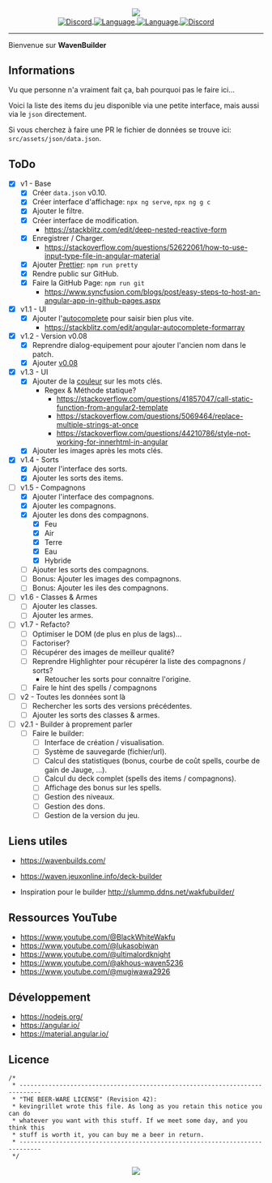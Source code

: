 <div align="center">
   <a href="https://github.com/kyechan99/capsule-render">
      <img align="center" src="https://capsule-render.vercel.app/api?type=waving&color=gradient&height=250&section=header&text=WavenBuilder&fontAlignY=30&fontSize=80" />
   </a>
   <br>
   <a href="https://discord.gg/scdUu3SUQm">
      <img align="center" alt="Discord" src="https://img.shields.io/badge/Licence-GPLv3-blue.svg?logo=gnu" />
   </a>
   <a href="https://www.typescriptlang.org/">
      <img align="center" alt="Language" src="https://img.shields.io/badge/Language-TypeScript-0076c6?logo=typescript&logoColor=0076c6" />
   </a>
   <a href="https://angular.io/">
      <img align="center" alt="Language" src="https://img.shields.io/badge/Framework-Angular_15-dd0031?logo=angular&logoColor=dd0031" />
   </a>
   <a href="https://discord.gg/scdUu3SUQm">
      <img align="center" alt="Discord" src="https://img.shields.io/discord/914218630214983730?label=Discord&logo=Discord" />
   </a>
   <hr>
</div>

Bienvenue sur **WavenBuilder**

## Informations

Vu que personne n'a vraiment fait ça, bah pourquoi pas le faire ici...

Voici la liste des items du jeu disponible via une petite interface, mais aussi via le `json` directement.

Si vous cherchez à faire une PR le fichier de données se trouve ici: `src/assets/json/data.json`.

## ToDo

- [x] v1 - Base
  - [x] Créer `data.json` v0.10.
  - [x] Créer interface d'affichage: `npx ng serve`, `npx ng g c`
  - [x] Ajouter le filtre.
  - [x] Créer interface de modification.
    - <https://stackblitz.com/edit/deep-nested-reactive-form>
  - [x] Enregistrer / Charger.
    - <https://stackoverflow.com/questions/52622061/how-to-use-input-type-file-in-angular-material>
  - [x] Ajouter [Prettier](<https://prettier.io/>): `npm run pretty`
  - [x] Rendre public sur GitHub.
  - [x] Faire la GitHub Page: `npm run git`
    - <https://www.syncfusion.com/blogs/post/easy-steps-to-host-an-angular-app-in-github-pages.aspx>
- [x] v1.1 - UI
  - [x] Ajouter l'[autocomplete](<https://material.angular.io/components/autocomplete/overview>) pour saisir bien plus vite.
    - <https://stackblitz.com/edit/angular-autocomplete-formarray>
- [x] v1.2 - Version v0.08
  - [x] Reprendre dialog-equipement pour ajouter l'ancien nom dans le patch.
  - [x] Ajouter [v0.08](<https://forum.waven-game.com/fr/4-discussions-generales/1413-encyclopedie-objets-8>)
- [x] v1.3 - UI
  - [x] Ajouter de la [couleur](https://www.codeproject.com/Questions/1163473/Find-a-word-in-text-and-change-the-color) sur les mots clés.
    - Regex & Méthode statique?
      - <https://stackoverflow.com/questions/41857047/call-static-function-from-angular2-template>
      - <https://stackoverflow.com/questions/5069464/replace-multiple-strings-at-once>
      - <https://stackoverflow.com/questions/44210786/style-not-working-for-innerhtml-in-angular>
  - [x] Ajouter les images après les mots clés.
- [x] v1.4 - Sorts
  - [x] Ajouter l'interface des sorts.
  - [x] Ajouter les sorts des items.
- [ ] v1.5 - Compagnons
  - [x] Ajouter l'interface des compagnons.
  - [x] Ajouter les compagnons.
  - [x] Ajouter les dons des compagnons.
    - [x] Feu
    - [x] Air
    - [x] Terre
    - [x] Eau
    - [x] Hybride
  - [ ] Ajouter les sorts des compagnons.
  - [ ] Bonus: Ajouter les images des compagnons.
  - [ ] Bonus: Ajouter les iles des compagnons.
- [ ] v1.6 - Classes & Armes
  - [ ] Ajouter les classes.
  - [ ] Ajouter les armes.
- [ ] v1.7 - Refacto?
  - [ ] Optimiser le DOM (de plus en plus de lags)...
  - [ ] Factoriser?
  - [ ] Récupérer des images de meilleur qualité?
  - [ ] Reprendre Highlighter pour récupérer la liste des compagnons / sorts?
    - Retoucher les sorts pour connaitre l'origine.
  - [ ] Faire le hint des spells / compagnons
- [ ] v2 - Toutes les données sont là
  - [ ] Rechercher les sorts des versions précédentes.
  - [ ] Ajouter les sorts des classes & armes.
- [ ] v2.1 - Builder à proprement parler
  - [ ] Faire le builder:
    - [ ] Interface de création / visualisation.
    - [ ] Système de sauvegarde (fichier/url).
    - [ ] Calcul des statistiques (bonus, courbe de coût spells, courbe de gain de Jauge, ...).
    - [ ] Calcul du deck complet (spells des items / compagnons).
    - [ ] Affichage des bonus sur les spells.
    - [ ] Gestion des niveaux.
    - [ ] Gestion des dons.
    - [ ] Gestion de la version du jeu.

## Liens utiles

- <https://wavenbuilds.com/>
- <https://waven.jeuxonline.info/deck-builder>

- Inspiration pour le builder <http://slummp.ddns.net/wakfubuilder/>

## Ressources YouTube

- <https://www.youtube.com/@BlackWhiteWakfu>
- <https://www.youtube.com/@lukasobiwan>
- <https://www.youtube.com/@ultimalordknight>
- <https://www.youtube.com/@akhous-waven5236>
- <https://www.youtube.com/@mugiwawa2926>

## Développement

- <https://nodejs.org/>
- <https://angular.io/>
- <https://material.angular.io/>

## Licence

```text
/*
 * ----------------------------------------------------------------------------
 * "THE BEER-WARE LICENSE" (Revision 42):
 * kevingrillet wrote this file. As long as you retain this notice you can do
 * whatever you want with this stuff. If we meet some day, and you think this
 * stuff is worth it, you can buy me a beer in return.
 * ----------------------------------------------------------------------------
 */
```

<div align="center">
   <a href="https://github.com/kyechan99/capsule-render">
      <img align="center" src="https://capsule-render.vercel.app/api?section=footer&type=waving&color=gradient&height=100" />
   </a>
</div>
